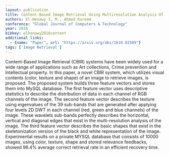 ```yaml
---
layout: publication
title: Content-Based Image Retrieval Using Multiresolution Analysis Of Shape-Based Classified Images
authors: El-Henawy I. M., Ahmed Kareem
conference: "Global Journal of Computers & Technology"
year: 2016
bibkey: elhenawy2016content
additional_links:
  - {name: "Paper", url: "https://arxiv.org/abs/1610.02509"}
tags: ['Image Retrieval']
---
```

Content-Based Image Retrieval (CBIR) systems have been widely used for a wide range of applications such as Art collections, Crime prevention and Intellectual property. In this paper, a novel CBIR system, which utilizes visual contents (color, texture and shape) of an image to retrieve images, is proposed. The proposed system builds three feature vectors and stores them into MySQL database. The first feature vector uses descriptive statistics to describe the distribution of data in each channel of RGB channels of the image. The second feature vector describes the texture using eigenvalues of the 39 sub-bands that are generated after applying four levels 2D DWT in each channel (red, green and blue channels) of the image. These wavelets sub-bands perfectly describes the horizontal, vertical and diagonal edges that exist in the multi-resolution analysis of the image. The third feature vector describes the basic shapes that exist in the skeletonization version of the black and white representation of the image. Experimental results on a private MYSQL database that consists of 10000 images, using color, texture, shape and stored relevance feedbacks, showed 96.4% average correct retrieval rate in an efficient recovery time.
